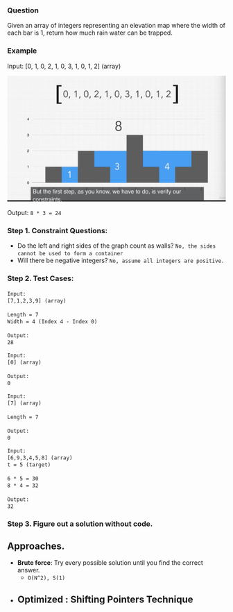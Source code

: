 ### Question

Given an array of integers representing an elevation map where the width of each bar is 1, return how much rain water can be trapped.

### Example

Input:
[0, 1, 0, 2, 1, 0, 3, 1, 0, 1, 2] (array)

<img src="visualization.png">

Output:
`8 * 3 = 24`

### Step 1. Constraint Questions:

-   Do the left and right sides of the graph count as walls? `No, the sides cannot be used to form a container`
-   Will there be negative integers? `No, assume all integers are positive.`

### Step 2. Test Cases:

```
Input:
[7,1,2,3,9] (array)

Length = 7
Width = 4 (Index 4 - Index 0)

Output:
28
```

```
Input:
[0] (array)

Output:
0
```

```
Input:
[7] (array)

Length = 7

Output:
0
```

```
Input:
[6,9,3,4,5,8] (array)
t = 5 (target)

6 * 5 = 30
8 * 4 = 32

Output:
32
```

### Step 3. Figure out a solution without code.

## Approaches.

-   **Brute force**: Try every possible solution until you find the correct answer.
    -   `O(N^2), S(1)`
-   ## **Optimized** : Shifting Pointers Technique

